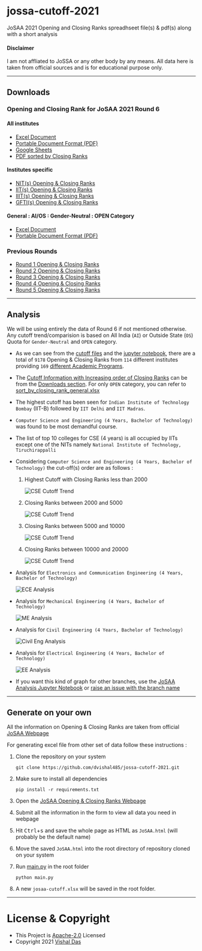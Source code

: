 # jossa-cutoff-2021
JoSAA 2021 Opening and Closing Ranks spreadhseet file(s) &amp; pdf(s) along with a short analysis

#### Disclaimer
I am not affliated to JoSSA or any other body by any means. All data here is taken from official sources and is for educational purpose only.

---

## Downloads
### Opening and Closing Rank for JoSAA 2021 Round 6
#### All institutes
- [Excel Document](https://github.com/dvishal485/jossa-cutoff-2021/raw/main/josaa-cutoff.xlsx)
- [Portable Document Format (PDF)](https://github.com/dvishal485/jossa-cutoff-2021/raw/main/josaa-cutoff.pdf)
- [Google Sheets](https://docs.google.com/spreadsheets/d/1ftV86BdXwuJKV58S08wyNd9QfdTVxciJeu6GJ1CaDMg/edit?usp=sharing)
- [PDF sorted by Closing Ranks](https://github.com/dvishal485/jossa-cutoff-2021/raw/main/outputs/sort_by_closing_rank.pdf)
#### Institutes specific
- [NIT(s) Opening & Closing Ranks](https://github.com/dvishal485/jossa-cutoff-2021/raw/main/outputs/josaa-nits.xlsx)
- [IIT(s) Opening & Closing Ranks](https://github.com/dvishal485/jossa-cutoff-2021/raw/main/outputs/josaa-iits.xlsx)
- [IIIT(s) Opening & Closing Ranks](https://github.com/dvishal485/jossa-cutoff-2021/raw/main/outputs/josaa-iiits.xlsx)
- [GFTI(s) Opening & Closing Ranks](https://github.com/dvishal485/jossa-cutoff-2021/raw/main/outputs/josaa-gftis.xlsx)
#### General : AI/OS : Gender-Neutral : OPEN Category
- [Excel Document](https://github.com/dvishal485/jossa-cutoff-2021/raw/main/outputs/gen-os-ai-open-neutral.xlsx)
- [Portable Document Format (PDF)](https://github.com/dvishal485/jossa-cutoff-2021/raw/main/outputs/gen-os-ai-open-neutral.pdf)

### Previous Rounds
- [Round 1 Opening & Closing Ranks](https://github.com/dvishal485/jossa-cutoff-2021/raw/main/outputs/josaa-round1.xlsx)
- [Round 2 Opening & Closing Ranks](https://github.com/dvishal485/jossa-cutoff-2021/raw/main/outputs/josaa-round2.xlsx)
- [Round 3 Opening & Closing Ranks](https://github.com/dvishal485/jossa-cutoff-2021/raw/main/outputs/josaa-round3.xlsx)
- [Round 4 Opening & Closing Ranks](https://github.com/dvishal485/jossa-cutoff-2021/raw/main/outputs/josaa-round4.xlsx)
- [Round 5 Opening & Closing Ranks](https://github.com/dvishal485/jossa-cutoff-2021/raw/main/outputs/josaa-round5.xlsx)


---

## Analysis
We will be using entirely the data of Round 6 if not mentioned otherwise.
Any cutoff trend/comparision is based on All India (`AI`) or Outside State (`OS`) Quota for `Gender-Neutral` and `OPEN` category.

- As we can see from the [cutoff files](#downloads) and the [jupyter notebook](./josaa-analysis.inpynb), there are a total of `9178` Opening & Closing Ranks from `114` different institutes providing `169` [different Academic Programs](./programs.pdf).
- The [Cutoff Information with Increasing order of Closing Ranks](./outputs/sort_by_closing_rank.xlsx) can be from the [Downloads section](#downloads). For only `OPEN` category, you can refer to [sort_by_closing_rank_general.xlsx](./outputs/sort_by_closing_rank_general.xlsx)
- The highest cutoff has been seen for `Indian Institute of Technology Bombay` (IIT-B) followed by `IIT Delhi` and `IIT Madras`.
- `Computer Science and Engineering (4 Years, Bachelor of Technology)` was found to be most demandful course.
- The list of top 10 colleges for CSE (4 years) is all occupied by IITs except one of the NITs namely `National Institute of Technology, Tiruchirappalli`
- Considering `Computer Science and Engineering (4 Years, Bachelor of Technology)` the cut-off(s) order are as follows :

    1. Highest Cutoff with Closing Ranks less than 2000

        ![CSE Cutoff Trend](./outputs/top_teir_1.png)
    2. Closing Ranks between 2000 and 5000

        ![CSE Cutoff Trend](./outputs/top_teir_2.png)
    3. Closing Ranks between 5000 and 10000

        ![CSE Cutoff Trend](./outputs/top_teir_3.png)
    4. Closing Ranks between 10000 and 20000

        ![CSE Cutoff Trend](./outputs/top_teir_4.png)
- Analysis for `Electronics and Communication Engineering (4 Years, Bachelor of Technology)`

    ![ECE Analysis](./outputs/top_ECE.png)
- Analysis for `Mechanical Engineering (4 Years, Bachelor of Technology)`

    ![ME Analysis](./outputs/top_ME.png)
- Analysis for `Civil Engineering (4 Years, Bachelor of Technology)`

    ![Civil Eng Analysis](./outputs/top_Civil.png)
- Analysis for `Electrical Engineering (4 Years, Bachelor of Technology)`

    ![EE Analysis](./outputs/top_EE.png)
- If you want this kind of graph for other branches, use the [JoSAA Analysis Jupyter Notebook](./josaa-analysis.ipynb) or [raise an issue with the branch name](./issues)

---

## Generate on your own
All the information on Opening & Closing Ranks are taken from official [JoSAA Webpage](https://josaa.nic.in/Counseling/seatallotmentresult/currentorcr.aspx)

For generating excel file from other set of data follow these instructions :

1. Clone the repository on your system

    `git clone https://github.com/dvishal485/jossa-cutoff-2021.git`
1. Make sure to install all dependencies

    `pip install -r requirements.txt`
1. Open the [JoSAA Opening & Closing Ranks Webpage](https://josaa.nic.in/Counseling/seatallotmentresult/currentorcr.aspx)
1. Submit all the information in the form to view all data you need in webpage
1. Hit <kbd>Ctrl</kbd>+<kbd>s</kbd> and save the whole page as HTML as `JoSAA.html` (will probably be the default name)
1. Move the saved `JoSAA.html` into the root directory of repository cloned on your system
1. Run [main.py](./main.py) in the root folder
    
    `python main.py`
1. A new `josaa-cutoff.xlsx` will be saved in the root folder.

---

# License & Copyright

  - This Project is [Apache-2.0](./LICENSE) Licensed
  - Copyright 2021 [Vishal Das](https://github.com/dvishal485)
